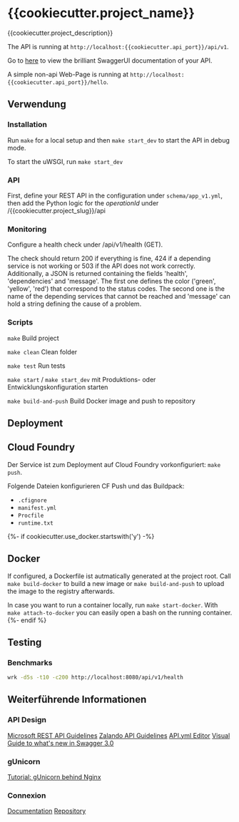 # {{cookiecutter.project_name}}

{{cookiecutter.project_description}}

The API is running at ```http://localhost:{{cookiecutter.api_port}}/api/v1```.

Go to [here](http://localhost:8080/api/v1/ui) to view the brilliant SwaggerUI documentation of your API.

A simple non-api Web-Page is running at ```http://localhost:{{cookiecutter.api_port}}/hello```.


## Verwendung

### Installation

Run ```make``` for a local setup and then ```make start_dev``` to start the API in debug mode.

To start the uWSGI, run ```make start_dev```

### API

First, define your REST API in the configuration under ```schema/app_v1.yml```, 
then add the Python logic for the *operationId* under /{{cookiecutter.project_slug}}/api

### Monitoring

Configure a health check under /api/v1/health (GET).

The check should return 200 if everything is fine, 424 if a depending service is not working or 503 if the API does not work correctly.
Additionally, a JSON is returned containing the fields 'health', 'dependencies' and 'message'. The first one defines the color ('green', 'yellow', 'red') that
correspond to the status codes. The second one is the name of the depending services that cannot be reached and 'message'
can hold a string defining the cause of a problem.

### Scripts
`make` Build project

`make clean` Clean folder

`make test` Run tests

`make start` / `make start_dev` mit Produktions- oder Entwicklungskonfiguration starten

`make build-and-push` Build Docker image and push to repository


## Deployment

## Cloud Foundry

Der Service ist zum Deployment auf Cloud Foundry vorkonfiguriert: `make push`. 

Folgende Dateien konfigurieren CF Push und das Buildpack:
 * `.cfignore`
 * `manifest.yml`
 * `Procfile`
 * `runtime.txt`

{%- if cookiecutter.use_docker.startswith('y') -%}
## Docker

If configured, a Dockerfile ist autmatically generated at the project root. Call ``make build-docker`` to build a new image or 
``make build-and-push`` to upload the image to the registry afterwards. 

In case you want to run a container locally, run ``make start-docker``. With ``make attach-to-docker`` you can easily open a bash
on the running container.
{%- endif %}


## Testing

### Benchmarks

```sh
wrk -d5s -t10 -c200 http://localhost:8080/api/v1/health
```

## Weiterführende Informationen

### API Design
[Microsoft REST API Guidelines](https://github.com/Microsoft/api-guidelines/blob/master/Guidelines.md)
[Zalando API Guidelines](https://zalando.github.io/restful-api-guidelines/)
[API.yml Editor](http://editor.swagger.io/#/)
[Visual Guide to what's new in Swagger 3.0](https://blog.readme.io/an-example-filled-guide-to-swagger-3-2/)

### gUnicorn
[Tutorial: gUnicorn behind Nginx](https://www.digitalocean.com/community/tutorials/how-to-deploy-python-wsgi-apps-using-gunicorn-http-server-behind-nginx)

### Connexion
[Documentation](https://connexion.readthedocs.io/en/latest/)
[Repository](https://github.com/zalando/connexion)
